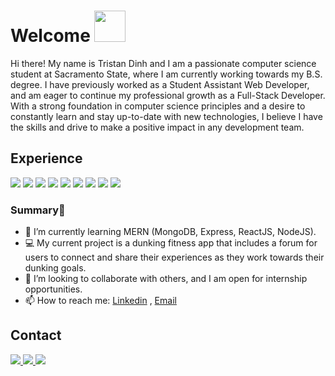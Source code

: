 # Welcome <img src="https://media.giphy.com/media/mGcNjsfWAjY5AEZNw6/giphy.gif" width="50">

Hi there! My name is Tristan Dinh and I am a passionate computer science student at Sacramento State, where I am currently working towards my B.S. degree. I have previously worked as a Student Assistant Web Developer, and am eager to continue my professional growth as a Full-Stack Developer. With a strong foundation in computer science principles and a desire to constantly learn and stay up-to-date with new technologies, I believe I have the skills and drive to make a positive impact in any development team.

<div>
  <h2>Experience</h2>
  <div>
    <img src="https://img.shields.io/badge/Python-3776AB?style=for-the-badge&logo=python&logoColor=white" />
    <img src="https://img.shields.io/badge/Java-ED8B00?style=for-the-badge&logo=java&logoColor=white" />
    <img src="https://img.shields.io/badge/JavaScript-F7DF1E?&style=for-the-badge&logo=JavaScript&logoColor=black" />
    <img src="https://img.shields.io/badge/HTML5-E34F26?style=for-the-badge&logo=html5&logoColor=white" />
    <img src="https://img.shields.io/badge/CSS3-1572B6?style=for-the-badge&logo=css3&logoColor=white" />
    <img src="https://img.shields.io/badge/React-20232A?style=for-the-badge&logo=react&logoColor=61DAFB" />
    <img src="https://img.shields.io/badge/Node.js-339933?style=for-the-badge&logo=nodedotjs&logoColor=white" />
    <img src="https://img.shields.io/badge/MongoDB-4EA94B?style=for-the-badge&logo=mongodb&logoColor=white" />
    <img src="https://img.shields.io/badge/Express.js-000000?style=for-the-badge&logo=express&logoColor=white" />
  </div>
</div>




### Summary👋
- 🔭 I’m currently learning MERN (MongoDB, Express, ReactJS, NodeJS).
- 💻 My current project is a dunking fitness app that includes a forum for users to connect and share their experiences as they work towards their dunking goals.
- 👯 I’m looking to collaborate with others, and I am open for internship opportunities.
- 📫 How to reach me: [Linkedin](https://www.linkedin.com/in/tristan-dinh-1220a9215/) , [Email](mailto:tristandinh@csus.edu)




<div>
  <h2>Contact</h2>
  <div>
    <a href="https://discord.com/users/222205454334296068">
        <img src="https://img.shields.io/badge/Discord-7289DA?style=for-the-badge&logo=discord&logoColor=white" />
    </a>
    <a href="https://twitter.com/TekTristan">
        <img src="https://img.shields.io/badge/Twitter-1DA1F2?style=for-the-badge&logo=twitter&logoColor=white" />
    </a>
    <a href="https://www.linkedin.com/in/tristan-dinh-1220a9215/" target="_blank">
        <img src="https://img.shields.io/badge/linkedin-%230077B5.svg?&style=for-the-badge&logo=linkedin&logoColor=white"/>
    </a>
  </div
</div>


<!--END_SECTION:activity-->
